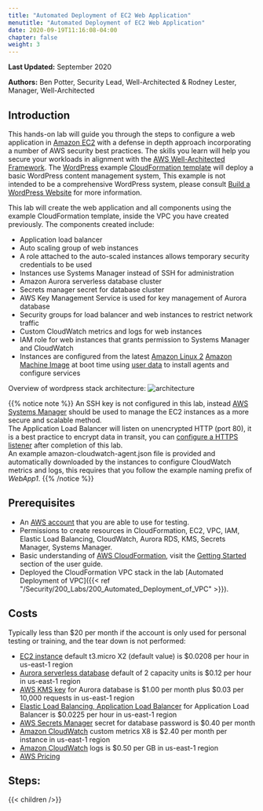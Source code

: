 ```yaml
---
title: "Automated Deployment of EC2 Web Application"
menutitle: "Automated Deployment of EC2 Web Application"
date: 2020-09-19T11:16:08-04:00
chapter: false
weight: 3
---
```


**Last Updated:** September 2020

**Authors:** Ben Potter, Security Lead, Well-Architected & Rodney Lester, Manager, Well-Architected

## Introduction

This hands-on lab will guide you through the steps to configure a web application in [Amazon EC2](https://aws.amazon.com/ec2/) with a defense in depth approach incorporating a number of AWS security best practices. The skills you learn will help you secure your workloads in alignment with the [AWS Well-Architected Framework](https://aws.amazon.com/architecture/well-architected/).
The [WordPress](https://wordpress.org/) example [CloudFormation template](/Security/200_Automated_Deployment_of_EC2_Web_Application/Code/wordpress.yaml) will deploy a basic WordPress  content management system, This example is not intended to be a comprehensive WordPress system, please consult [Build a WordPress Website](https://aws.amazon.com/getting-started/projects/build-wordpress-website/) for more information.

This lab will create the web application and all components using the example CloudFormation template, inside the VPC you have created previously. The components created include:

* Application load balancer
* Auto scaling group of web instances
* A role attached to the auto-scaled instances allows temporary security credentials to be used
* Instances use Systems Manager instead of SSH for administration
* Amazon Aurora serverless database cluster
* Secrets manager secret for database cluster
* AWS Key Management Service is used for key management of Aurora database
* Security groups for load balancer and web instances to restrict network traffic
* Custom CloudWatch metrics and logs for web instances
* IAM role for web instances that grants permission to Systems Manager and CloudWatch
* Instances are configured from the latest [Amazon Linux 2](https://aws.amazon.com/amazon-linux-2/) [Amazon Machine Image](https://docs.aws.amazon.com/AWSEC2/latest/UserGuide/AMIs.html) at boot time using [user data](https://docs.aws.amazon.com/AWSEC2/latest/UserGuide/user-data.html) to install agents and configure services

Overview of wordpress stack architecture:
![architecture](/Security/200_Automated_Deployment_of_EC2_Web_Application/Images/architecture.png)

{{% notice note %}}
An SSH key is not configured in this lab, instead [AWS Systems Manager](https://docs.aws.amazon.com/systems-manager/latest/userguide/what-is-systems-manager.html) should be used to manage the EC2 instances as a more secure and scalable method.  
The Application Load Balancer will listen on unencrypted HTTP (port 80), it is a best practice to encrypt data in transit, you can [configure a HTTPS listener](https://docs.aws.amazon.com/elasticloadbalancing/latest/application/create-https-listener.html) after completion of this lab.  
An example amazon-cloudwatch-agent.json file is provided and automatically downloaded by the instances to configure CloudWatch metrics and logs, this requires that you follow the example naming prefix of *WebApp1*.
{{% /notice %}}

## Prerequisites

- An [AWS account](https://portal.aws.amazon.com/gp/aws/developer/registration/index.html) that you are able to use for testing.
- Permissions to create resources in CloudFormation, EC2, VPC, IAM, Elastic Load Balancing, CloudWatch, Aurora RDS, KMS, Secrets Manager, Systems Manager.
- Basic understanding of [AWS CloudFormation](https://aws.amazon.com/cloudformation/), visit the [Getting Started](https://docs.aws.amazon.com/AWSCloudFormation/latest/UserGuide/GettingStarted.html) section of the user guide.
- Deployed the CloudFormation VPC stack in the lab [Automated Deployment of VPC]({{< ref "/Security/200_Labs/200_Automated_Deployment_of_VPC" >}}).

## Costs

Typically less than $20 per month if the account is only used for personal testing or training, and the tear down is not performed:

- [EC2 instance](https://aws.amazon.com/ec2/pricing/on-demand/) default t3.micro X2 (default value) is $0.0208 per hour in us-east-1 region
- [Aurora serverless database](https://aws.amazon.com/rds/aurora/pricing/?nc=sn&loc=4) default of 2 capacity units is $0.12 per hour in us-east-1 region
- [AWS KMS key](https://aws.amazon.com/kms/pricing/) for Aurora database is $1.00 per month plus $0.03 per 10,000 requests in us-east-1 region
- [Elastic Load Balancing, Application Load Balancer](https://aws.amazon.com/elasticloadbalancing/pricing/?nc=sn&loc=3) for Application Load Balancer is $0.0225 per hour in us-east-1 region
- [AWS Secrets Manager](https://aws.amazon.com/secrets-manager/pricing/) secret for database password is $0.40 per month
- [Amazon CloudWatch](https://aws.amazon.com/cloudwatch/pricing/) custom metrics X8 is $2.40 per month per instance in us-east-1 region
- [Amazon CloudWatch](https://aws.amazon.com/cloudwatch/pricing/) logs is $0.50 per GB in us-east-1 region
- [AWS Pricing](https://aws.amazon.com/pricing/)

## Steps:
{{< children  />}}

